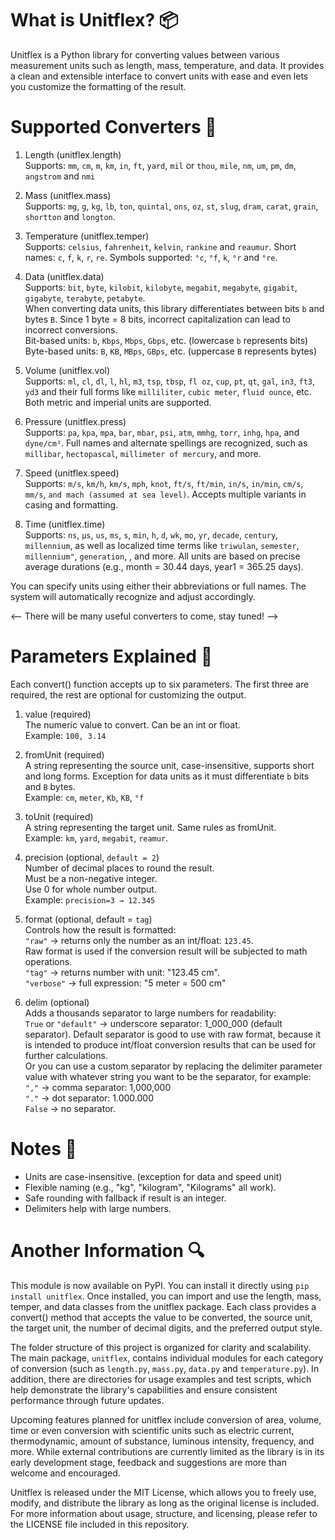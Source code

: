 # What is Unitflex? 📦
Unitflex is a Python library for converting values between various measurement units such as length, mass, temperature, and data. It provides a clean and extensible interface to convert units with ease and even lets you customize the formatting of the result.

# Supported Converters 🧪 
1. Length (unitflex.length)<br>Supports: `mm`, `cm`, `m`, `km`, `in`, `ft`, `yard`, `mil` or `thou`, `mile`, `nm`, `um`, `pm`, `dm`, `angstrom` and `nmi`

2. Mass (unitflex.mass)<br>Supports: `mg`, `g`, `kg`, `lb`, `ton`, `quintal`, `ons`, `oz`, `st`, `slug`, `dram`, `carat`, `grain`, `shortton` and `longton`.

3. Temperature (unitflex.temper)<br>Supports: `celsius`, `fahrenheit`, `kelvin`, `rankine` and `reaumur`. Short names: `c`, `f`, `k`, `r`, `re`. Symbols supported: `°c`, `°f`, `k`, `°r` and `°re`.

4. Data (unitflex.data)<br>Supports: `bit`, `byte`, `kilobit`, `kilobyte`, `megabit`, `megabyte`, `gigabit`, `gigabyte`, `terabyte`, `petabyte`.<br>When converting data units, this library differentiates between bits `b` and bytes `B`. Since 1 byte = 8 bits, incorrect capitalization can lead to incorrect conversions.<br>Bit-based units: `b`, `Kbps`, `Mbps`, `Gbps`, etc. (lowercase `b` represents bits)<br>Byte-based units: `B`, `KB`, `MBps`, `GBps`, etc. (uppercase `B` represents bytes)

5. Volume (unitflex.vol)<br>Supports: `ml`, `cl`, `dl`, `l`, `hl`, `m3`, `tsp`, `tbsp`, `fl oz`, `cup`, `pt`, `qt`, `gal`, `in3`, `ft3`, `yd3` and their full forms like `milliliter`, `cubic meter`, `fluid ounce`, etc. Both metric and imperial units are supported.

6. Pressure (unitflex.press)<br>Supports: `pa`, `kpa`, `mpa`, `bar`, `mbar`, `psi`, `atm`, `mmhg`, `torr`, `inhg`, `hpa`, and `dyne/cm²`. Full names and alternate spellings are recognized, such as `millibar`, `hectopascal`, `millimeter of mercury`, and more.

7. Speed (unitflex.speed)<br>Supports: `m/s`, `km/h`, `km/s`, `mph`, `knot`, `ft/s`, `ft/min`, `in/s`, `in/min`, `cm/s`, `mm/s`, `and mach (assumed at sea level)`. Accepts multiple variants in casing and formatting.

8. Time (unitflex.time)<br>Supports: `ns`, `μs`, `us`, `ms`, `s`, `min`, `h`, `d`, `wk`, `mo`, `yr`, `decade`, `century`, `millennium`, as well as localized time terms like `triwulan`, `semester`, `millennium"`, `generation`, , and more. All units are based on precise average durations (e.g., month = 30.44 days, year1 = 365.25 days).

You can specify units using either their abbreviations or full names. The system will automatically recognize and adjust accordingly.

<-- There will be many useful converters to come, stay tuned! -->
<!-- There will be many useful converters to come, stay tuned! -->

# Parameters Explained 🔧
Each convert() function accepts up to six parameters. The first three are required, the rest are optional for customizing the output.

1. value (required)<br>The numeric value to convert. Can be an int or float.<br>Example: `100, 3.14`

2. fromUnit (required)<br>A string representing the source unit, case-insensitive, supports short and long forms. Exception for data units as it must differentiate `b` bits and `B` bytes.<br>Example: `cm`, `meter`, `Kb`, `KB`, `°f`

3. toUnit (required)<br>A string representing the target unit. Same rules as fromUnit.<br>Example: `km`, `yard`, `megabit`, `reamur`.

4. precision (optional, `default = 2`)<br>Number of decimal places to round the result.<br>Must be a non-negative integer.<br>Use 0 for whole number output.<br>Example: `precision=3 → 12.345`

5. format (optional, default = `tag`)<br>Controls how the result is formatted:<br>`"raw"` → returns only the number as an int/float: `123.45`. <br>Raw format is used if the conversion result will be subjected to math operations.<br>`"tag"` → returns number with unit: "123.45 cm".<br>`"verbose"` → full expression: "5 meter = 500 cm"

6. delim (optional)<br>Adds a thousands separator to large numbers for readability:<br>`True` or `"default"` → underscore separator: 1_000_000 (default separator). Default separator is good to use with raw format, because it is intended to produce int/float conversion results that can be used for further calculations.<br>Or you can use a custom separator by replacing the delimiter parameter value with whatever string you want to be the separator, for example:<br>`","` → comma separator: 1,000,000<br>`"."` → dot separator: 1.000.000<br>`False` → no separator.

# Notes 📌
- Units are case-insensitive. (exception for data and speed unit)
- Flexible naming (e.g., "kg", "kilogram", "Kilograms" all work).
- Safe rounding with fallback if result is an integer.
- Delimiters help with large numbers.

# Another Information 🔍
This module is now available on PyPI. You can install it directly using `pip install unitflex`. Once installed, you can import and use the length, mass, temper, and data classes from the unitflex package. Each class provides a convert() method that accepts the value to be converted, the source unit, the target unit, the number of decimal digits, and the preferred output style.

The folder structure of this project is organized for clarity and scalability. The main package, `unitflex`, contains individual modules for each category of conversion (such as `length.py`, `mass.py`, `data.py` and `temperature.py`). In addition, there are directories for usage examples and test scripts, which help demonstrate the library's capabilities and ensure consistent performance through future updates.

Upcoming features planned for unitflex include conversion of area, volume, time or even conversion with scientific units such as electric current, thermodynamic, amount of substance, luminous intensity, frequency, and more. While external contributions are currently limited as the library is in its early development stage, feedback and suggestions are more than welcome and encouraged.

Unitflex is released under the MIT License, which allows you to freely use, modify, and distribute the library as long as the original license is included. For more information about usage, structure, and licensing, please refer to the LICENSE file included in this repository. 
